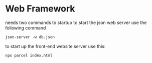 # Web Framework

needs two commands to startup to start the json web server use the following command

```
json-server -w db.json
```

to start up the front-end website server use this:

```
npx parcel index.html
```